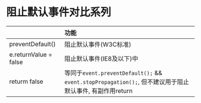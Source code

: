 # 阻止默认事件对比系列

|   |   功能  |
|:---|:---|
|   preventDefault()    |   阻止默认事件(W3C标准)   |
|   e.returnValue = false   |   阻止默认事件(IE8及以下)中 |
|   returm false    |   等同于`event.preventDefault();` && `event.stopPropagation();`, 但不建议用于阻止默认事件, 有副作用return  |
